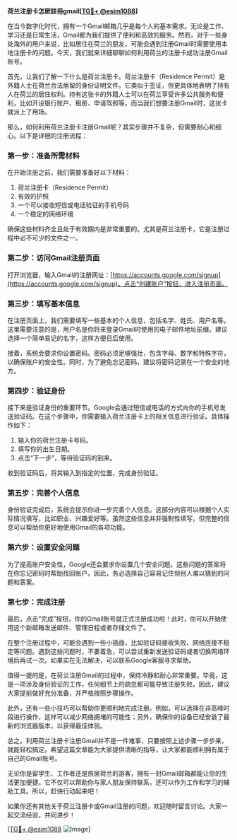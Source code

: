 **荷兰注册卡怎麽註冊gmail[[TG💪+ @esim1088](https://t.me/s/esim1088)]**

在当今数字化时代，拥有一个Gmail邮箱几乎是每个人的基本需求。无论是工作、学习还是日常生活，Gmail都为我们提供了便利和高效的服务。然而，对于一些身处海外的用户来说，比如居住在荷兰的朋友，可能会遇到注册Gmail时需要使用本地注册卡的问题。今天，我们就来详细聊聊如何利用荷兰的注册卡成功注册Gmail账号。

首先，让我们了解一下什么是荷兰注册卡。荷兰注册卡（Residence Permit）是外籍人士在荷兰合法居留的身份证明文件。它类似于签证，但更具体地表明了持有人在荷兰的居住权利。持有这张卡的外籍人士可以在荷兰享受许多公共服务和便利，比如开设银行账户、租房、申请驾照等。而当我们想要注册Gmail时，这张卡就派上了用场。

那么，如何利用荷兰注册卡注册Gmail呢？其实步骤并不复杂，但需要耐心和细心。以下是详细的注册流程：

### 第一步：准备所需材料

在开始注册之前，我们需要准备好以下材料：
1. 荷兰注册卡（Residence Permit）
2. 有效的护照
3. 一个可以接收短信或电话验证的手机号码
4. 一个稳定的网络环境

确保这些材料齐全且处于有效期内是非常重要的。尤其是荷兰注册卡，它是注册过程中必不可少的文件之一。

### 第二步：访问Gmail注册页面

打开浏览器，输入Gmail的注册网址：[https://accounts.google.com/signup](https://accounts.google.com/signup)。点击“创建账户”按钮，进入注册页面。

### 第三步：填写基本信息

在注册页面上，我们需要填写一些基本的个人信息，包括名字、姓氏、用户名等。这里需要注意的是，用户名是你将来登录Gmail时使用的电子邮件地址前缀。建议选择一个简单易记的名字，这样方便日后使用。

接着，系统会要求你设置密码。密码必须足够强壮，包含字母、数字和特殊字符，以确保账户的安全性。同时，为了避免忘记密码，建议将密码记录在一个安全的地方。

### 第四步：验证身份

接下来是验证身份的重要环节。Google会通过短信或电话的方式向你的手机号发送验证码。在这个步骤中，你需要输入荷兰注册卡上的相关信息进行验证。具体操作如下：

1. 输入你的荷兰注册卡号码。
2. 填写你的出生日期。
3. 点击“下一步”，等待验证码的到来。

收到验证码后，将其输入到指定的位置，完成身份验证。

### 第五步：完善个人信息

身份验证完成后，系统会提示你进一步完善个人信息。这部分内容可以根据个人实际情况填写，比如职业、兴趣爱好等。虽然这些信息并非强制性填写，但完整的信息可以帮助你更好地使用Gmail的各项功能。

### 第六步：设置安全问题

为了提高账户安全性，Google还会要求你设置几个安全问题。这些问题的答案将在你忘记密码时帮助找回账户。因此，务必选择自己容易记住但别人难以猜到的问题和答案。

### 第七步：完成注册

最后，点击“完成”按钮，你的Gmail账号就正式注册成功啦！此时，你可以开始使用这个新邮箱发送邮件、管理日程或者存储文件了。

在整个注册过程中，可能会遇到一些小插曲，比如验证码接收失败、网络连接不稳定等问题。遇到这些问题时，不要着急，可以尝试重新发送验证码或者切换网络环境后再试一次。如果实在无法解决，可以联系Google客服寻求帮助。

值得一提的是，在荷兰注册Gmail的过程中，保持冷静和耐心非常重要。毕竟，这是一项涉及身份验证的工作，任何细节上的疏忽都可能导致注册失败。因此，建议大家提前做好充分准备，并严格按照步骤操作。

此外，还有一些小技巧可以帮助你更顺利地完成注册。例如，可以选择在非高峰时段进行操作，这样可以减少网络拥堵的可能性；另外，确保你的设备已经安装了最新的浏览器版本，以获得最佳体验。

总之，利用荷兰注册卡注册Gmail并不是一件难事，只要按照上述步骤一步步来，就能轻松搞定。希望这篇文章能为大家提供清晰的指导，让大家都能顺利拥有属于自己的Gmail账号。

无论你是留学生、工作者还是旅居荷兰的游客，拥有一封Gmail邮箱都能让你的生活更加便捷。它不仅可以帮助你与家人朋友保持联系，还可以作为工作和学习的辅助工具。所以，赶快行动起来吧！

如果你还有其他关于荷兰注册卡或Gmail注册的问题，欢迎随时留言讨论。大家一起交流经验，共同进步！

[[TG💪+ @esim1088](https://t.me/s/esim1088) ![Image](https://i.postimg.cc/4NQfJmqS/Snipaste-2025-05-13-00-14-12.png)]